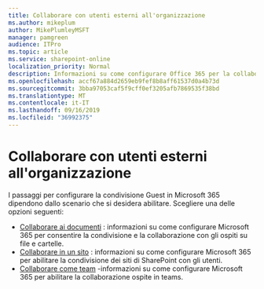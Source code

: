 ```yaml
---
title: Collaborare con utenti esterni all'organizzazione
ms.author: mikeplum
author: MikePlumleyMSFT
manager: pamgreen
audience: ITPro
ms.topic: article
ms.service: sharepoint-online
localization_priority: Normal
description: Informazioni su come configurare Office 365 per la collaborazione con gli utenti guest.
ms.openlocfilehash: accf67a884d2659eb9fef8b8aff61537d0a4b73d
ms.sourcegitcommit: 3bba97053caf5f9cff0ef3205afb7869535f38bd
ms.translationtype: MT
ms.contentlocale: it-IT
ms.lasthandoff: 09/16/2019
ms.locfileid: "36992375"
---
```

# <a name="collaborating-with-people-outside-your-organization"></a>Collaborare con utenti esterni all'organizzazione

I passaggi per configurare la condivisione Guest in Microsoft 365 dipendono dallo scenario che si desidera abilitare. Scegliere una delle opzioni seguenti:

- [Collaborare ai documenti](collaborate-on-documents.md) : informazioni su come configurare Microsoft 365 per consentire la condivisione e la collaborazione con gli ospiti su file e cartelle.
- [Collaborare in un sito](collaborate-in-a-site.md) : informazioni su come configurare Microsoft 365 per abilitare la condivisione dei siti di SharePoint con gli utenti.
- [Collaborare come team](collaborate-as-a-team.md) -informazioni su come configurare Microsoft 365 per abilitare la collaborazione ospite in teams.


